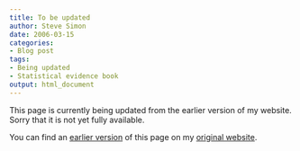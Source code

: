```yaml
---
title: To be updated
author: Steve Simon
date: 2006-03-15
categories:
- Blog post
tags:
- Being updated
- Statistical evidence book
output: html_document
---
```


This page is currently being updated from the earlier version of my website. Sorry that it is not yet fully available.

<!---More--->


You can find an [earlier version][sim1] of this page on my [original website][sim2].

[sim1]: http://www.pmean.com/08/Update060315.html
[sim2]: http://www.pmean.com/original_site.html

